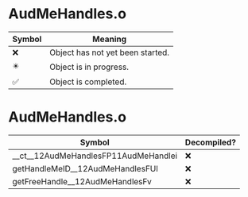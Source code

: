 # AudMeHandles.o
| Symbol | Meaning 
| ------------- | ------------- 
| :x: | Object has not yet been started. 
| :eight_pointed_black_star: | Object is in progress. 
| :white_check_mark: | Object is completed. 


# AudMeHandles.o
| Symbol | Decompiled? |
| ------------- | ------------- |
| __ct__12AudMeHandlesFP11AudMeHandlei | :x: |
| getHandleMeID__12AudMeHandlesFUl | :x: |
| getFreeHandle__12AudMeHandlesFv | :x: |
